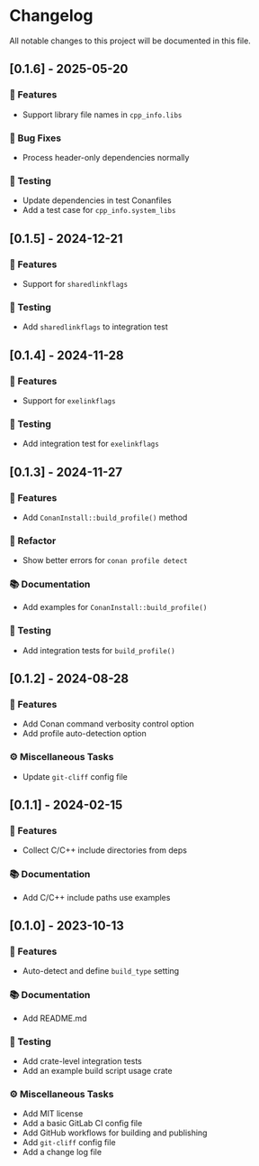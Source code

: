 # Changelog

All notable changes to this project will be documented in this file.

## [0.1.6] - 2025-05-20

### 🚀 Features

- Support library file names in `cpp_info.libs`

### 🐛 Bug Fixes

- Process header-only dependencies normally

### 🧪 Testing

- Update dependencies in test Conanfiles
- Add a test case for `cpp_info.system_libs`

## [0.1.5] - 2024-12-21

### 🚀 Features

- Support for `sharedlinkflags`

### 🧪 Testing

- Add `sharedlinkflags` to integration test

## [0.1.4] - 2024-11-28

### 🚀 Features

- Support for `exelinkflags`

### 🧪 Testing

- Add integration test for `exelinkflags`

## [0.1.3] - 2024-11-27

### 🚀 Features

- Add `ConanInstall::build_profile()` method

### 🚜 Refactor

- Show better errors for `conan profile detect`

### 📚 Documentation

- Add examples for `ConanInstall::build_profile()`

### 🧪 Testing

- Add integration tests for `build_profile()`

## [0.1.2] - 2024-08-28

### 🚀 Features

- Add Conan command verbosity control option
- Add profile auto-detection option

### ⚙️ Miscellaneous Tasks

- Update `git-cliff` config file

## [0.1.1] - 2024-02-15

### 🚀 Features

- Collect C/C++ include directories from deps

### 📚 Documentation

- Add C/C++ include paths use examples

## [0.1.0] - 2023-10-13

### 🚀 Features

- Auto-detect and define `build_type` setting

### 📚 Documentation

- Add README.md

### 🧪 Testing

- Add crate-level integration tests
- Add an example build script usage crate

### ⚙️ Miscellaneous Tasks

- Add MIT license
- Add a basic GitLab CI config file
- Add GitHub workflows for building and publishing
- Add `git-cliff` config file
- Add a change log file

<!-- generated by git-cliff -->
